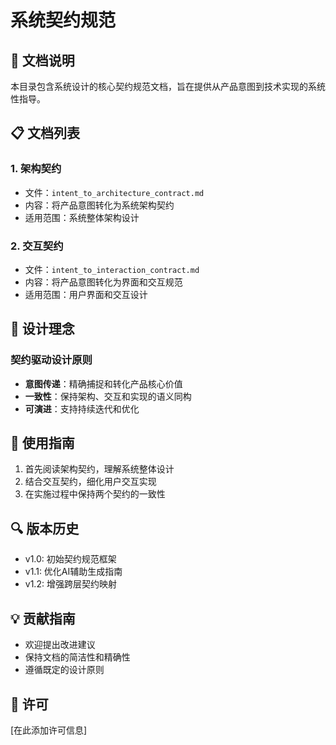 # 系统契约规范

## 📘 文档说明

本目录包含系统设计的核心契约规范文档，旨在提供从产品意图到技术实现的系统性指导。

## 📋 文档列表

### 1. 架构契约
- 文件：`intent_to_architecture_contract.md`
- 内容：将产品意图转化为系统架构契约
- 适用范围：系统整体架构设计

### 2. 交互契约
- 文件：`intent_to_interaction_contract.md`
- 内容：将产品意图转化为界面和交互规范
- 适用范围：用户界面和交互设计

## 🎯 设计理念

### 契约驱动设计原则
- **意图传递**：精确捕捉和转化产品核心价值
- **一致性**：保持架构、交互和实现的语义同构
- **可演进**：支持持续迭代和优化

## 🚀 使用指南

1. 首先阅读架构契约，理解系统整体设计
2. 结合交互契约，细化用户交互实现
3. 在实施过程中保持两个契约的一致性

## 🔍 版本历史

- v1.0: 初始契约规范框架
- v1.1: 优化AI辅助生成指南
- v1.2: 增强跨层契约映射

## 💡 贡献指南

- 欢迎提出改进建议
- 保持文档的简洁性和精确性
- 遵循既定的设计原则

## 📄 许可

[在此添加许可信息]

